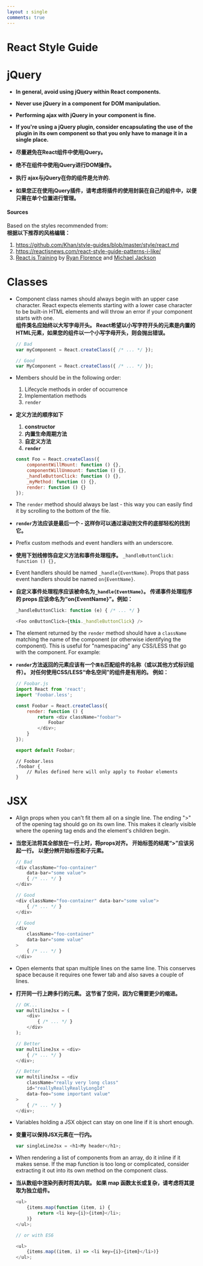 ```yaml
---
layout : single
comments: true
---
```


# React Style Guide

# jQuery

* __In general, avoid using jQuery within React components.__
* __Never use jQuery in a component for DOM manipulation.__
* __Performing ajax with jQuery in your component is fine.__
* __If you're using a jQuery plugin, consider encapsulating the use of the plugin in its own component so that you only have to manage it in a single place.__


* __尽量避免在React组件中使用jQuery。__
* __绝不在组件中使用jQuery进行DOM操作。__
* __执行 ajax与jQuery在你的组件是允许的.__
* __如果您正在使用jQuery插件，请考虑将插件的使用封装在自己的组件中，以便只需在单个位置进行管理。__

#### Sources
Based on the styles recommended from:    
__根据以下推荐的风格编辑：__
1. https://github.com/Khan/style-guides/blob/master/style/react.md
2. https://reactjsnews.com/react-style-guide-patterns-i-like/
3. [React.js Training](https://reactjs-training.com/) by [Ryan Florence](https://twitter.com/ryanflorence) and [Michael Jackson](https://twitter.com/mjackson)


# Classes

* Component class names should always begin with an upper case character. React expects elements starting with a lower case character to be built-in HTML elements and will throw an error if your component starts with one.  
__组件类名应始终以大写字母开头。
React希望以小写字符开头的元素是内置的HTML元素，如果您的组件以一个小写字母开头，则会抛出错误。__

    ```js
    // Bad
    var myComponent = React.createClass({ /* ... */ });

    // Good
    var MyComponent = React.createClass({ /* ... */ });
    ```

* Members should be in the following order:
    1. Lifecycle methods in order of occurrence
    2. Implementation methods
    3. `render`


* __定义方法的顺序如下__
  1. __constructor__
  2. __内置生命周期方法__
  3. __自定义方法__
  4. __`render`__

    ```js
    const Foo = React.createClass({                
        componentWillMount: function () {},
        componentWillUnmount: function () {},
        _handleButtonClick: function () {},
        _myMethod: function () {},
        render: function () {}
    });
    ```

* The `render` method should always be last - this way you can easily find it by scrolling to the bottom of the file.  
* __`render`方法应该是最后一个 - 这样你可以通过滚动到文件的底部轻松的找到它。__

* Prefix custom methods and event handlers with an underscore.
* __使用下划线修饰自定义方法和事件处理程序。__
`_handleButtonClick: function () {},`

* Event handlers should be named `_handle{EventName}`. Props that pass event handlers should be named `on{EventName}`.
* __自定义事件处理程序应该被命名为`_handle{EventName}`。 传递事件处理程序的 props 应该命名为“on{EventName}”。例如：__

    ```js
    _handleButtonClick: function (e) { /* ... */ }
    ```

    ```js
    <Foo onButtonClick={this._handleButtonClick} />
    ```

* The element returned by the `render` method should have a `className` matching the name of the component (or otherwise identifying the component). This is useful for "namespacing" any CSS/LESS that go with the component. For example:
* __`render`方法返回的元素应该有一个`类名`匹配组件的名称（或以其他方式标识组件）。 对任何使用CSS/LESS“命名空间”的组件是有用的。 例如：__

    ```js
    // Foobar.js
    import React from 'react';
    import 'Foobar.less';

    const Foobar = React.createClass({
        render: function () {
            return <div className="foobar">
                Foobar
            </div>;
        }
    });

    export default Foobar;
    ```

    ```less
    // Foobar.less
    .foobar {
        // Rules defined here will only apply to Foobar elements
    }
    ```

# JSX

* Align props when you can't fit them all on a single line. The ending ">" of the opening tag should go on its own line. This makes it clearly visible where the opening tag ends and the element's children begin.
* __当您无法将其全部放在一行上时，将props对齐。 开始标签的结尾“>”应该另起一行。 以便分辨开始标签和子元素。__
    ```js
    // Bad
    <div className="foo-container"
        data-bar="some value">
        { /* ... */ }
    </div>

    // Good
    <div className="foo-container" data-bar="some value">
        { /* ... */ }
    </div>

    // Good
    <div
        className="foo-container"
        data-bar="some value"
    >
        { /* ... */ }
    </div>
    ```

* Open elements that span multiple lines on the same line. This conserves space because it requires one fewer tab and also saves a couple of lines.
* __打开同一行上跨多行的元素。 这节省了空间，因为它需要更少的缩进。__
    ```js
    // OK...
    var multilineJsx = (
        <div>
            { /* ... */ }
        </div>
    );

    // Better
    var multilineJsx = <div>
        { /* ... */ }
    </div>;

    // Better
    var multilineJsx = <div
        className="really very long class"
        id="reallyReallyReallyLongId"
        data-foo="some important value"
    >
        { /* ... */ }
    </div>;
    ```

* Variables holding a JSX object can stay on one line if it is short enough.
* __变量可以保持JSX元素在一行内。__

    ```js
    var singleLineJsx = <h1>My header</h1>;
    ```

* When rendering a list of components from an array, do it inline if it makes sense. If the map function is too long or complicated, consider extracting it out into its own method on the component class.
* __当从数组中渲染列表时将其内联。 如果 map 函数太长或复杂，请考虑将其提取为独立组件。__

    ```js
    <ul>
        {items.map(function (item, i) {
            return <li key={i}>{item}</li>;
        )}
    </ul>;

    // or with ES6

    <ul>
        {items.map((item, i) => <li key={i}>{item}</li>)}
    </ul>;
    ```
